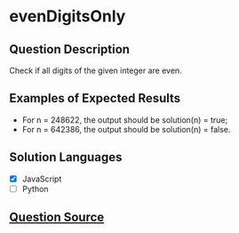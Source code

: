 # evenDigitsOnly

## Question Description

Check if all digits of the given integer are even.

## Examples of Expected Results

- For n = 248622, the output should be solution(n) = true;
- For n = 642386, the output should be solution(n) = false.

## Solution Languages

- [x] JavaScript
- [ ] Python

## [Question Source](https://app.codesignal.com/arcade/intro/level-6/6cmcmszJQr6GQzRwW)
